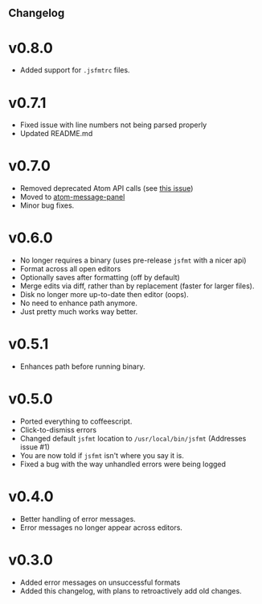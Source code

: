 Changelog
---------

v0.8.0
======
 * Added support for `.jsfmtrc` files. 

v0.7.1
======
 * Fixed issue with line numbers not being parsed properly
 * Updated README.md

v0.7.0
======
 * Removed deprecated Atom API calls (see [this issue](https://github.com/atom/atom/issues/6867))
 * Moved to [atom-message-panel](https://github.com/tcarlsen/atom-message-panel)
 * Minor bug fixes.

v0.6.0
======
 * No longer requires a binary (uses pre-release `jsfmt` with a nicer api)
 * Format across all open editors
 * Optionally saves after formatting (off by default)
 * Merge edits via diff, rather than by replacement (faster for larger files).
 * Disk no longer more up-to-date then editor (oops).
 * No need to enhance path anymore.
 * Just pretty much works way better.

v0.5.1
======
 * Enhances path before running binary.

v0.5.0
======
 * Ported everything to coffeescript.
 * Click-to-dismiss errors
 * Changed default `jsfmt` location to `/usr/local/bin/jsfmt` (Addresses issue #1)
 * You are now told if `jsfmt` isn't where you say it is.
 * Fixed a bug with the way unhandled errors were being logged

v0.4.0
======
 * Better handling of error messages.
 * Error messages no longer appear across editors.

v0.3.0
======

 * Added error messages on unsuccessful formats
 * Added this changelog, with plans to retroactively add old changes.
